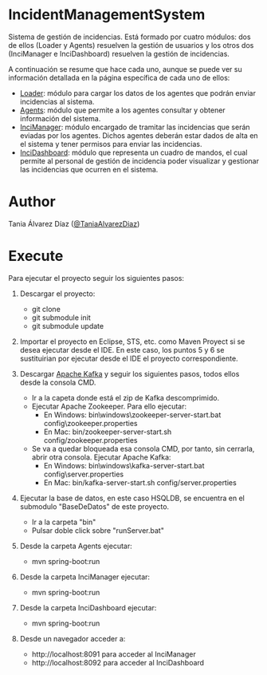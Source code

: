 # IncidentManagementSystem
Sistema de gestión de incidencias. Está formado por cuatro módulos: dos de ellos (Loader y Agents) resuelven la gestión de usuarios y los otros dos (InciManager e InciDashboard) resuelven la gestión de incidencias.

A continuación se resume que hace cada uno, aunque se puede ver su información detallada en la página específica de cada uno de ellos:
 - [Loader](https://github.com/TaniaAlvarezDiaz/Loader): módulo para cargar los datos de los agentes que podrán enviar incidencias al sistema.
 - [Agents](https://github.com/TaniaAlvarezDiaz/Agents): módulo que permite a los agentes consultar y obtener información del sistema.
 - [InciManager](https://github.com/TaniaAlvarezDiaz/InciManager): módulo encargado de tramitar las incidencias que serán eviadas por los agentes. Dichos agentes deberán estar dados de alta en el sistema y tener permisos para enviar las incidencias.
 - [InciDashboard](https://github.com/TaniaAlvarezDiaz/InciDashboard): módulo que representa un cuadro de mandos, el cual permite al personal de gestión de incidencia poder visualizar y gestionar las incidencias que ocurren en el sistema.

# Author
Tania Álvarez Díaz ([@TaniaAlvarezDiaz](https://github.com/TaniaAlvarezDiaz))

# Execute

Para ejecutar el proyecto seguir los siguientes pasos:

1. Descargar el proyecto:
   * git clone
   * git submodule init
   * git submodule update

2. Importar el proyecto en Eclipse, STS, etc. como Maven Proyect si se desea ejecutar desde el IDE. En este caso, los puntos 5 y 6 se sustituirian por ejecutar desde el IDE el proyecto correspondiente.

3. Descargar [Apache Kafka](https://kafka.apache.org/quickstart) y seguir los siguientes pasos, todos ellos desde la consola CMD.
   * Ir a la capeta donde está el zip de Kafka descomprimido.
   * Ejecutar Apache Zookeeper. Para ello ejecutar:
     * En Windows: bin\windows\zookeeper-server-start.bat config\zookeeper.properties
     * En Mac: bin/zookeeper-server-start.sh config/zookeeper.properties
   * Se va a quedar bloqueada esa consola CMD, por tanto, sin cerrarla, abrir otra consola. Ejecutar Apache Kafka:
     * En Windows: bin\windows\kafka-server-start.bat config\server.properties
     * En Mac: bin/kafka-server-start.sh config/server.properties

4. Ejecutar la base de datos, en este caso HSQLDB, se encuentra en el submodulo "BaseDeDatos" de este proyecto.
   * Ir a la carpeta "bin"
   * Pulsar doble click sobre "runServer.bat"

5. Desde la carpeta Agents ejecutar:
   * mvn spring-boot:run

6. Desde la carpeta InciManager ejecutar:
   * mvn spring-boot:run

7. Desde la carpeta InciDashboard ejecutar:
   * mvn spring-boot:run
   
8. Desde un navegador acceder a:
   * http://localhost:8091 para acceder al InciManager
   * http://localhost:8092 para acceder al InciDashboard

